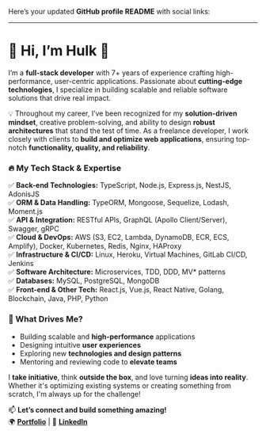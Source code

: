 Here’s your updated **GitHub profile README** with social links:  

---

# 👋 Hi, I’m Hulk 🚀  

I’m a **full-stack developer** with 7+ years of experience crafting high-performance, user-centric applications. Passionate about **cutting-edge technologies**, I specialize in building scalable and reliable software solutions that drive real impact.  

💡 Throughout my career, I’ve been recognized for my **solution-driven mindset**, creative problem-solving, and ability to design **robust architectures** that stand the test of time. As a freelance developer, I work closely with clients to **build and optimize web applications**, ensuring top-notch **functionality, quality, and reliability**.  

### 🔥 My Tech Stack & Expertise  
✅ **Back-end Technologies:** TypeScript, Node.js, Express.js, NestJS, AdonisJS  
✅ **ORM & Data Handling:** TypeORM, Mongoose, Sequelize, Lodash, Moment.js  
✅ **API & Integration:** RESTful APIs, GraphQL (Apollo Client/Server), Swagger, gRPC  
✅ **Cloud & DevOps:** AWS (S3, EC2, Lambda, DynamoDB, ECR, ECS, Amplify), Docker, Kubernetes, Redis, Nginx, HAProxy  
✅ **Infrastructure & CI/CD:** Linux, Heroku, Virtual Machines, GitLab CI/CD, Jenkins  
✅ **Software Architecture:** Microservices, TDD, DDD, MV* patterns  
✅ **Databases:** MySQL, PostgreSQL, MongoDB  
✅ **Front-end & Other Tech:** React.js, Vue.js, React Native, Golang, Blockchain, Java, PHP, Python  

### 🚀 What Drives Me?  
- Building scalable and **high-performance** applications  
- Designing intuitive **user experiences**  
- Exploring new **technologies and design patterns**  
- Mentoring and reviewing code to **elevate teams**  

I **take initiative**, think **outside the box**, and love turning **ideas into reality**. Whether it's optimizing existing systems or creating something from scratch, I'm always up for the challenge!  

📫 **Let’s connect and build something amazing!**  
🌍 [**Portfolio**](https://hulk-pham.vercel.app/) | 🔗 [**LinkedIn**](https://www.linkedin.com/in/hulk-pham/)  
